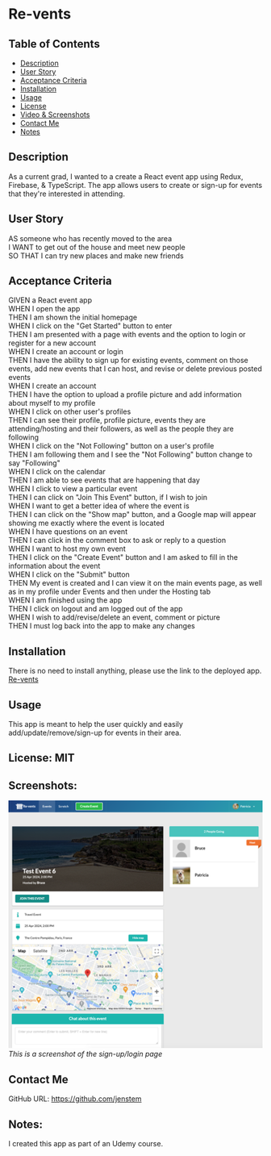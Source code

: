 # Re-vents

## Table of Contents
+ [Description](#description)
+ [User Story](#userstory)
+ [Acceptance Criteria](#acceptance)
+ [Installation](#installation)
+ [Usage](#usage)
+ [License](#license)
+ [Video & Screenshots](#screenshots)
+ [Contact Me](#contact)
+ [Notes](#notes)
##

<a id='description'></a>
## Description

As a current grad, I wanted to a create a React event app using Redux, Firebase, & TypeScript.  The app allows users to create or sign-up for events that they're interested in attending.
##

<a id='userstory'></a>
## User Story

AS someone who has recently moved to the area\
I WANT to get out of the house and meet new people\
SO THAT I can try new places and make new friends
##

<a id='acceptance'></a>
## Acceptance Criteria

GIVEN a React event app\
WHEN I open the app\
THEN I am shown the initial homepage\
WHEN I click on the "Get Started" button to enter\
THEN I am presented with a page with events and the option to login or register for a new account\
WHEN I create an account or login\
THEN I have the ability to sign up for existing events, comment on those events, add new events that I can host, and revise or delete previous posted events\
WHEN I create an account\
THEN I have the option to upload a profile picture and add information about myself to my profile\
WHEN I click on other user's profiles\
THEN I can see their profile, profile picture, events they are attending/hosting and their followers, as well as the people they are following\
WHEN I click on the "Not Following" button on a user's profile\
THEN I am following them and I see the "Not Following" button change to say "Following"\
WHEN I click on the calendar\
THEN I am able to see events that are happening that day\
WHEN I click to view a particular event\
THEN I can click on "Join This Event" button, if I wish to join\
WHEN I want to get a better idea of where the event is\
THEN I can click on the "Show map" button, and a Google map will appear showing me exactly where the event is located\
WHEN I have questions on an event\
THEN I can click in the comment box to ask or reply to a question\
WHEN I want to host my own event\
THEN I click on the "Create Event" button and I am asked to fill in the information about the event\
WHEN I click on the "Submit" button\
THEN My event is created and I can view it on the main events page, as well as in my profile under Events and then under the Hosting tab\
WHEN I am finished using the app\
THEN I click on logout and am logged out of the app\
WHEN I wish to add/revise/delete an event, comment or picture\
THEN I must log back into the app to make any changes
##

<a id='installation'></a>
## Installation
There is no need to install anything, please use the link to the deployed app.\
[Re-vents](https://revents-2023-6b66b.firebaseapp.com/events)
##

<a id='usage'></a>
## Usage
This app is meant to help the user quickly and easily add/update/remove/sign-up for events in their area.
##

<a id='license'></a>
## License:  MIT
##

<a id='screenshots'></a>
## Screenshots:

![](https://github.com/jenstem/Revents/blob/main/revents-screenshot.png) <br>
*This is a screenshot of the sign-up/login page*
##

<a id='contact'></a>
## Contact Me
GitHub URL:  https://github.com/jenstem

##
<a id='notes'></a>
## Notes:

I created this app as part of an Udemy course.